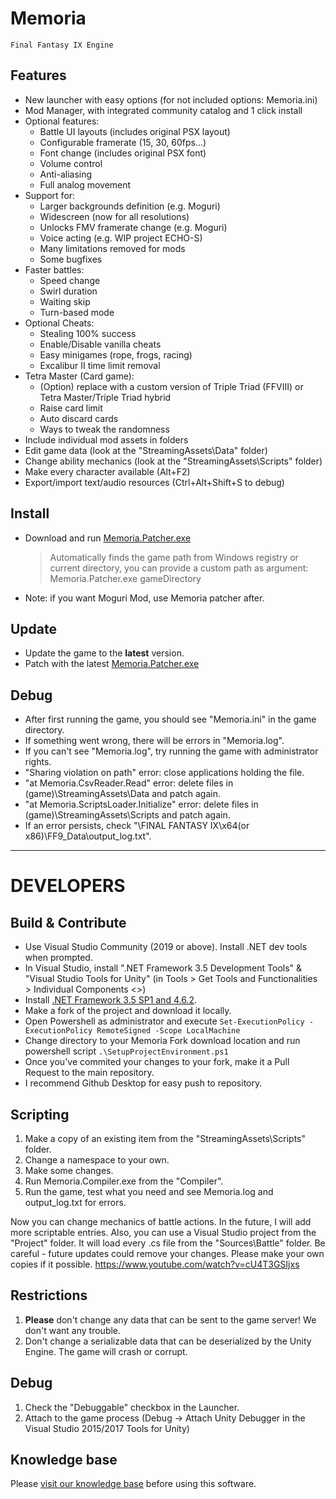 # Memoria 
    Final Fantasy IX Engine


## Features

- New launcher with easy options (for not included options: Memoria.ini)
- Mod Manager, with integrated community catalog and 1 click install
- Optional features:
    - Battle UI layouts (includes original PSX layout)
    - Configurable framerate (15, 30, 60fps...)
    - Font change (includes original PSX font)
    - Volume control
    - Anti-aliasing
    - Full analog movement
- Support for:
    - Larger backgrounds definition (e.g. Moguri)
    - Widescreen (now for all resolutions)
    - Unlocks FMV framerate change (e.g. Moguri)
    - Voice acting (e.g. WIP project ECHO-S)
    - Many limitations removed for mods
    - Some bugfixes
- Faster battles:
    - Speed change
    - Swirl duration
    - Waiting skip
    - Turn-based mode
- Optional Cheats:
    - Stealing 100% success
    - Enable/Disable vanilla cheats
    - Easy minigames (rope, frogs, racing)
    - Excalibur II time limit removal
- Tetra Master (Card game):
    - (Option) replace with a custom version of Triple Triad (FFVIII) or Tetra Master/Triple Triad hybrid
    - Raise card limit
    - Auto discard cards
    - Ways to tweak the randomness
- Include individual mod assets in folders
- Edit game data (look at the "StreamingAssets\Data" folder)
- Change ability mechanics (look at the "StreamingAssets\Scripts" folder)
- Make every character available (Alt+F2)
- Export/import text/audio resources (Ctrl+Alt+Shift+S to debug)


## Install
- Download and run [Memoria.Patcher.exe](https://github.com/Albeoris/Memoria/releases/)

    > Automatically finds the game path from Windows registry or current directory, you can provide a custom path as argument:
    > Memoria.Patcher.exe gameDirectory
- Note: if you want Moguri Mod, use Memoria patcher after.


## Update

- Update the game to the **latest** version.
- Patch with the latest [Memoria.Patcher.exe](https://github.com/Albeoris/Memoria/releases/)


## Debug
- After first running the game, you should see "Memoria.ini" in the game directory.
- If something went wrong, there will be errors in "Memoria.log".
- If you can't see "Memoria.log", try running the game with administrator rights.
- "Sharing violation on path" error: close applications holding the file.
- "at Memoria.CsvReader.Read" error: delete files in (game)\StreamingAssets\Data and patch again.
- "at Memoria.ScriptsLoader.Initialize" error: delete files in (game)\StreamingAssets\Scripts and patch again.
- If an error persists, check "\FINAL FANTASY IX\x64(or x86)\FF9_Data\output_log.txt".


-----


# DEVELOPERS


## Build & Contribute
- Use Visual Studio Community (2019 or above). Install .NET dev tools when prompted.
- In Visual Studio, install ".NET Framework 3.5 Development Tools" & "Visual Studio Tools for Unity" (in Tools > Get Tools and Functionalities > Individual Components <>)
- Install [.NET Framework 3.5 SP1 and 4.6.2](https://dotnet.microsoft.com/en-us/download/visual-studio-sdks?cid=getdotnetsdk).
- Make a fork of the project and download it locally.
- Open Powershell as administrator and execute `Set-ExecutionPolicy -ExecutionPolicy RemoteSigned -Scope LocalMachine`
- Change directory to your Memoria Fork download location and run powershell script `.\SetupProjectEnvironment.ps1`
- Once you've commited your changes to your fork, make it a Pull Request to the main repository.
- I recommend Github Desktop for easy push to repository.


## Scripting
1. Make a copy of an existing item from the "StreamingAssets\Scripts" folder.
2. Change a namespace to your own.
3. Make some changes.
4. Run Memoria.Compiler.exe from the "Compiler".
5. Run the game, test what you need and see Memoria.log and output_log.txt for errors.

Now you can change mechanics of battle actions. In the future, I will add more scriptable entries.
Also, you can use a Visual Studio project from the "Project" folder. It will load every .cs file from the "Sources\Battle" folder.
Be careful - future updates could remove your changes. Please make your own copies if it possible.
https://www.youtube.com/watch?v=cU4T3GSIjxs


## Restrictions
1. **Please** don't change any data that can be sent to the game server! We don't want any trouble.
2. Don't change a serializable data that can be deserialized by the Unity Engine. The game will crash or corrupt.


## Debug
1. Check the "Debuggable" checkbox in the Launcher.
2. Attach to the game process (Debug -> Attach Unity Debugger in the Visual Studio 2015/2017 Tools for Unity)


## Knowledge base
Please [visit our knowledge base](../../wiki#knowledge-base) before using this software.
